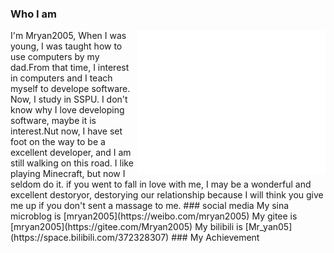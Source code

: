 ### Who I am
<img align="right" src="/github-metrics.svg" width = 60% />
I'm Mryan2005, When I was young, I was taught how to use computers by my dad.From that time, I interest in computers and I teach myself to develope software. Now, I study in SSPU.  
I don't know why I love developing software, maybe it is interest.Nut now, I have set foot on the way to be a excellent developer, and I am still walking on this road.  
I like playing Minecraft, but now I seldom do it.  
if you went to fall in love with me, I may be a wonderful and excellent destoryor, destorying our relationship because I will think you give me up if  you don't sent a massage to me.  
### social media
My sina microblog is [mryan2005](https://weibo.com/mryan2005)  
My gitee is [mryan2005](https://gitee.com/Mryan2005)  
My bilibili is [Mr_yan05](https://space.bilibili.com/372328307)
### My Achievement

<!--
**Mryan2005/Mryan2005** is a ✨ _special_ ✨ repository because its `README.md` (this file) appears on your GitHub profile.

Here are some ideas to get started:

- 🔭 I’m currently working on ...
- 🌱 I’m currently learning ...
- 👯 I’m looking to collaborate on ...
- 🤔 I’m looking for help with ...
- 💬 Ask me about ...
- 📫 How to reach me: ...
- 😄 Pronouns: ...
- ⚡ Fun fact: ...
-->

